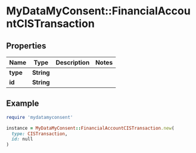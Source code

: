 # MyDataMyConsent::FinancialAccountCISTransaction

## Properties

| Name | Type | Description | Notes |
| ---- | ---- | ----------- | ----- |
| **type** | **String** |  |  |
| **id** | **String** |  |  |

## Example

```ruby
require 'mydatamyconsent'

instance = MyDataMyConsent::FinancialAccountCISTransaction.new(
  type: CISTransaction,
  id: null
)
```

